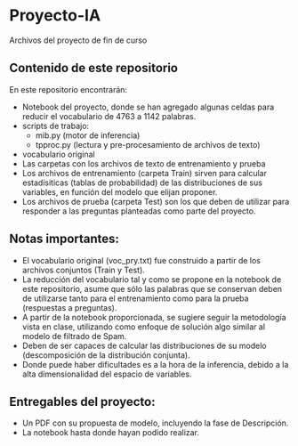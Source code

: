 # Proyecto-IA
Archivos del proyecto de fin de curso

## Contenido de este repositorio
En este repositorio encontrarán:
* Notebook del proyecto, donde se han agregado algunas celdas para reducir el vocabulario de 4763 a 1142 palabras.
* scripts de trabajo:
  - mib.py (motor de inferencia)
  - tpproc.py (lectura y pre-procesamiento de archivos de texto)
* vocabulario original
* Las carpetas con los archivos de texto de entrenamiento y prueba
* Los archivos de entrenamiento (carpeta Train) sirven para calcular estadísiticas (tablas de probabilidad) de las distribuciones de sus variables, en función del modelo que elijan proponer.
* Los archivos de prueba (carpeta Test) son los que deben de utilizar para responder a las preguntas planteadas como parte del proyecto.

## Notas importantes:
* El vocabulario original (voc_pry.txt) fue construido a partir de los archivos conjuntos (Train y Test).
* La reducción del vocabulario tal y como se propone en la notebook de este repositorio, asume que sólo las palabras que se conservan deben de utilizarse tanto para el entrenamiento como para la prueba (respuestas a preguntas).
* A partir de la notebook proporcionada, se sugiere seguir la metodología vista en clase, utilizando como enfoque de solución algo similar al modelo de filtrado de Spam.
* Deben de ser capaces de calcular las distribuciones de su modelo (descomposición de la distribución conjunta). 
* Donde puede haber dificultades es a la hora de la inferencia, debido a la alta dimensionalidad del espacio de variables. 

## Entregables del proyecto:
* Un PDF con su propuesta de modelo, incluyendo la fase de Descripción.
* La notebook hasta donde hayan podido realizar.

